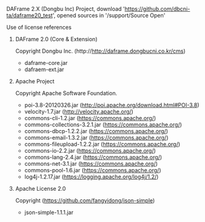 DAFrame 2.X (Dongbu Inc) Project, download 'https://github.com/dbcni-ta/daframe20_test', opened sources in '/support/Source Open'

Use of license references

1. DAFrame 2.0 (Core & Extension)

    Copyright Dongbu Inc. (http://http://daframe.dongbucni.co.kr/cms)
    - daframe-core.jar
    - dafraem-ext.jar
    
2. Apache Project
     
     Copyright Apache Software Foundation.
     - poi-3.8-20120326.jar (http://poi.apache.org/download.html#POI-3.8)
     - velocity-1.7.jar (http://velocity.apache.org/)
     - commons-cli-1.2.jar (https://commons.apache.org/)
     - commons-collections-3.2.1.jar (https://commons.apache.org/)
     - commons-dbcp-1.2.2.jar (https://commons.apache.org/)
     - commons-email-1.3.2.jar (https://commons.apache.org/)
     - commons-fileupload-1.2.2.jar (https://commons.apache.org/)
     - commons-io-2.2.jar (https://commons.apache.org/)
     - commons-lang-2.4.jar (https://commons.apache.org/)
     - commons-net-3.1.jar (https://commons.apache.org/)
     - commons-pool-1.6.jar (https://commons.apache.org/)
     - log4j-1.2.17.jar (https://logging.apache.org/log4j/1.2/)
     
3. Apache License 2.0
      
      Copyright (https://github.com/fangyidong/json-simple)
     - json-simple-1.1.1.jar